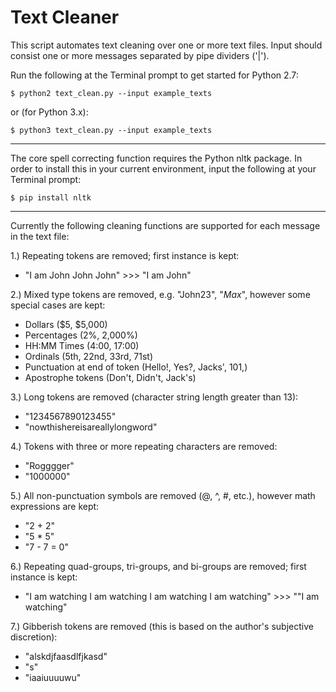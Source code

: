 # Text Cleaner

This script automates text cleaning over one or more text files.
Input should consist one or more messages separated by pipe dividers ('|').
   
Run the following at the Terminal prompt to get started for Python 2.7:
    
    $ python2 text_clean.py --input example_texts

  or (for Python 3.x):

    $ python3 text_clean.py --input example_texts
  
-------------------------------

The core spell correcting function requires the Python nltk package.
In order to install this in your current environment, input the following at
your Terminal prompt:
    
    $ pip install nltk

-------------------------------

Currently the following cleaning functions are supported for
each message in the text file:
       
1.) Repeating tokens are removed; first instance is kept:

  - "I am John John John" >>> "I am John"
    
2.) Mixed type tokens are removed, e.g. "John23", "$Max$", however some special
    cases are kept: 

  - Dollars ($5, $5,000)
  - Percentages (2%, 2,000%)
  - HH:MM Times (4:00, 17:00)
  - Ordinals (5th, 22nd, 33rd, 71st)
  - Punctuation at end of token (Hello!, Yes?, Jacks', 101,)
  - Apostrophe tokens (Don't, Didn't, Jack's)
      
3.) Long tokens are removed (character string length greater than 13):

  - "1234567890123455" 
  - "nowthishereisareallylongword"

4.) Tokens with three or more repeating characters are removed:

  - "Rogggger"
  - "1000000" 
    
5.) All non-punctuation symbols are removed (@, ^, #, etc.), however math 
    expressions are kept:

  - "2 + 2"
  - "5 * 5"
  - "7 - 7 = 0"
    
6.) Repeating quad-groups, tri-groups, and bi-groups are removed; first
   instance is kept:

  - "I am watching I am watching I am watching I am watching" >>> ""I am watching"

7.) Gibberish tokens are removed (this is based on the author's subjective discretion):

  - "alskdjfaasdlfjkasd"
  - "s"
  - "iaaiuuuuwu"
